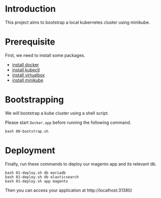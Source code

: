# Introduction 

This project aims to bootstrap a local kubernetes cluster using minikube.

# Prerequisite

First, we need to install some packages.
-  [install docker](https://docs.docker.com/docker-for-mac/install/)
-  [install kubectl](https://kubernetes.io/docs/tasks/tools/install-kubectl/)
-  [install virtualbox](https://www.virtualbox.org/wiki/Downloads)
-  [install minikube](https://minikube.sigs.k8s.io/docs/start/)

# Bootstrapping

We will bootstrap a kube cluster using a shell script.

Please start `Docker.app` before running the following command.

```
bash 00-bootstrap.sh
```

# Deployment

Finally, run these commands to deploy our magento app and its relevant db.

```
bash 01-deploy.sh db mariadb
bash 01-deploy.sh db elasticsearch
bash 01-deploy.sh app magento
```

Then you can access your application at http://localhost:31380/
